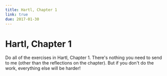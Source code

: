 ```yaml
---
title: Hartl, Chapter 1
link: true
due: 2017-01-30
---
```

Hartl, Chapter 1
================

Do all of the exercises in Hartl, Chapter 1.  There's nothing you need
to send to me (other than the reflections on the chapter).  But if you
don't do the work, everything else will be harder!
